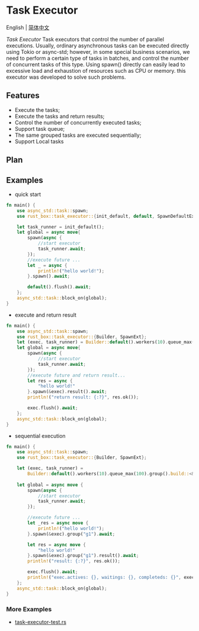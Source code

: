 # Task Executor

English | [简体中文](./README-CN.md)

*Task Executor* Task executors that control the number of parallel executions. Usually, ordinary asynchronous tasks can
be executed directly using Tokio or async-std; however, in some special business scenarios, we need to perform a certain
type of tasks in batches, and control the number of concurrent tasks of this type. Using spawn() directly can easily
lead to excessive load and exhaustion of resources such as CPU or memory. this executor was developed to solve such
problems.

## Features

- Execute the tasks;
- Execute the tasks and return results;
- Control the number of concurrently executed tasks;
- Support task queue;
- The same grouped tasks are executed sequentially;
- Support Local tasks

## Plan

## Examples

- quick start

```rust
fn main() {
    use async_std::task::spawn;
    use rust_box::task_executor::{init_default, default, SpawnDefaultExt};

    let task_runner = init_default();
    let global = async move{
        spawn(async {
            //start executor
            task_runner.await;
        });
        //execute future ...
        let _ = async {
            println!("hello world!");
        }.spawn().await;

        default().flush().await;
    };
    async_std::task::block_on(global);
}

```

- execute and return result

```rust
fn main() {
    use async_std::task::spawn;
    use rust_box::task_executor::{Builder, SpawnExt};
    let (exec, task_runner) = Builder::default().workers(10).queue_max(100).build();
    let global = async move{
        spawn(async {
            //start executor
            task_runner.await;
        });
        //execute future and return result...
        let res = async {
            "hello world!"
        }.spawn(&exec).result().await;
        println!("return result: {:?}", res.ok());

        exec.flush().await;
    };
    async_std::task::block_on(global);
}

```

- sequential execution

```rust
fn main() {
    use async_std::task::spawn;
    use rust_box::task_executor::{Builder, SpawnExt};

    let (exec, task_runner) =
        Builder::default().workers(10).queue_max(100).group().build::<&str>();
    
    let global = async move {
        spawn(async {
            //start executor
            task_runner.await;
        });

        //execute future ...
        let _res = async move {
            println!("hello world!");
        }.spawn(&exec).group("g1").await;

        let res = async move {
            "hello world!"
        }.spawn(&exec).group("g1").result().await;
        println!("result: {:?}", res.ok());

        exec.flush().await;
        println!("exec.actives: {}, waitings: {}, completeds: {}", exec.active_count(), exec.waiting_count(), exec.completed_count());
    };
    async_std::task::block_on(global);
}

```

### More Examples

- [task-executor-test.rs](https://github.com/try-box/rust-box/blob/main/examples/src/task-executor-test.rs)
